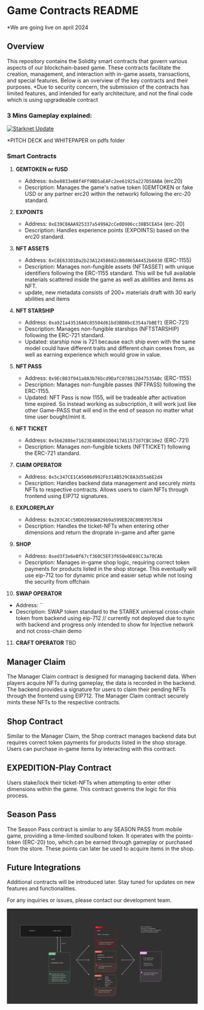 # Game Contracts README

\*We are going live on april 2024

## Overview

This repository contains the Solidity smart contracts that govern various aspects of our blockchain-based game. These contracts facilitate the creation, management, and interaction with in-game assets, transactions, and special features. Below is an overview of the key contracts and their purposes.
\*Due to security concern, the submission of the contracts has limited features, and intended for early architecture, and not the final code which is using upgradeable contract

### 3 Mins Gameplay explained:

[![Starknet Update](https://img.youtube.com/vi/pi8XSNQL1fU/0.jpg)](https://www.youtube.com/watch?v=pi8XSNQL1fU)

*PITCH DECK and WHITEPAPER on pdfs folder

### Smart Contracts

1. **GEMTOKEN or fUSD**

   - Address: `0xbe0833eB8f4Ff9BD5aEAFc2ee61925a227D58ABA` (erc20)
   - Description: Manages the game's native token (GEMTOKEN or fake USD or any partner erc20 within the network) following the erc-20 standard.

2. **EXPOINTS**

   - Address: `0xE39C0AAA925337a5499A2cCe0D906cc38B5CEA54` (erc-20)
   - Description: Handles experience points (EXPOINTS) based on the erc20 standard.

3. **NFT ASSETS**

   - Address: `0xC8E633D1Da2b23A12458682cB0d065A4452b6030` (ERC-1155)
   - Description: Manages non-fungible assets (NFTASSET) with unique identifiers following the ERC-1155 standard. This will be full available materials scattered inside the game as well as abilities and items as NFT.
   - update, new metadata consists of 200+ materials draft with 30 early abilities and items

4. **NFT STARSHIP**

   - Address: `0xa921a43516A0c85504d61bd3BD8bcE354a7bBEf1` (ERC-721)
   - Description: Manages non-fungible starships (NFTSTARSHIP) following the ERC-721 standard.
   - Updated: starship now is 721 because each ship even with the same model could have different traits and different chain comes from, as well as earning experience which would grow in value.

5. **NFT PASS**

   - Address: `0x9EcB83f041a8A3b76bcd9DafC078812047535ABc` (ERC-1155)
   - Description: Manages non-fungible passes (NFTPASS) following the ERC-1155.
   - Updated: NFT Pass is now 1155, will be tradeable after activation time expired. So instead working as subscription, it will work just like other Game-PASS that will end in the end of season no matter what time user bought/mint it.

6. **NFT TICKET**

   - Address: `0x5b6288be71623E408D61D0417A51572d7CBC10e2` (ERC-721)
   - Description: Manages non-fungible tickets (NFTTICKET) following the ERC-721 standard.

7. **ClAIM OPERATOR**

   - Address: `0x5c347CE1CA5606d992Fb31AB529C8A3d55a6E2d4`
   - Description: Handles backend data management and securely mints NFTs to respective contracts. Allows users to claim NFTs through frontend using EIP712 signatures.

8. **EXPLOREPLAY**

   - Address: `0x283C4Cc50D0209dA029b9a599EB28C80B3957B34`
   - Description: Handles the ticket-NFTs when entering other dimensions and return the droprate in-game and after game

9. **SHOP**

   - Address: `0xed3f3e6eBf67cf360C5EF3f650e0E69CC3a70CAb`
   - Description: Manages in-game shop logic, requiring correct token payments for products listed in the shop storage. This eventually will use eip-712 too for dynamic price and easier setup while not losing the security from offchain

10. **SWAP OPERATOR**

- Address: ``
- Description: SWAP token standard to the STAREX universal cross-chain token from backend using eip-712
  // currently not deployed due to sync with backend and progress only intended to show for Injective network and not cross-chain demo

11. **CRAFT OPERATOR** TBD

## Manager Claim

The Manager Claim contract is designed for managing backend data. When players acquire NFTs during gameplay, the data is recorded in the backend. The backend provides a signature for users to claim their pending NFTs through the frontend using EIP712. The Manager Claim contract securely mints these NFTs to the respective contracts.

## Shop Contract

Similar to the Manager Claim, the Shop contract manages backend data but requires correct token payments for products listed in the shop storage. Users can purchase in-game items by interacting with this contract.

## EXPEDITION-Play Contract

Users stake/lock their ticket-NFTs when attempting to enter other dimensions within the game. This contract governs the logic for this process.

## Season Pass

The Season Pass contract is similar to any SEASON PASS from mobile game, providing a time-limited soulbond token. It operates with the points-token (ERC-20) too, which can be earned through gameplay or purchased from the store. These points can later be used to acquire items in the shop.

## Future Integrations

Additional contracts will be introduced later. Stay tuned for updates on new features and functionalities.

For any inquiries or issues, please contact our development team.

![Game Contracts](./pics.png)
